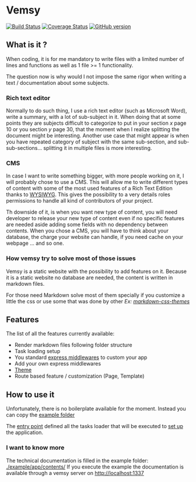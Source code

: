 # Vemsy

[![Build Status](https://travis-ci.org/jadok/vemsy.svg?branch=master)](https://travis-ci.org/jadok/vemsy)
[![Coverage Status](https://coveralls.io/repos/github/jadok/vemsy/badge.svg?branch=master)](https://coveralls.io/github/jadok/vemsy?branch=master)
[![GitHub version](https://badge.fury.io/gh/jadok%2Fvemsy.svg)](https://badge.fury.io/gh/jadok%2Fvemsy)

## What is it ?

When coding, it is for me mandatory to write files with a limited number of lines and functions as well as 1 file >= 1 functionality.

The question now is why would I not impose the same rigor when writing a text / documentation about some subjects.

### Rich text editor

Normally to do such thing, I use a rich text editor (such as Microsoft Word), write a summary, with a lot of sub-subject in it. When doing that at some points they are subjects difficult to categorize to put in your section _x_ page 10 or you section _y_ page 30, that the moment when I realize splitting the document might be interesting.
Another use case that might appear is when you have repeated category of subject with the same sub-section, and sub-sub-sections... splitting it in multiple files is more interesting.

### CMS

In case I want to write something bigger, with more people working on it, I will probably chose to use a CMS.
This will allow me to write different types of content with some of the most used features of a Rich Text Edition thanks to [WYSIWYG](https://en.wikipedia.org/wiki/WYSIWYG).
This gives the possibility to a very details roles permissions to handle all kind of contributors of your project.

Th downside of it, is when you want new type of content, you will need developer to release your new type of content even if no specific features are needed aside adding some fields with no dependency between contents.
When you chose a CMS, you will have to think about your database, the charge your website can handle, if you need cache on your webpage ... and so one.

### How vemsy try to solve most of those issues

Vemsy is a static website with the possibility to add features on it.
Because it is a static website no database are needed, the content is written in markdown files.

For those need Markdown solve most of them specially if you customize a little the css or use some that was done by other
_Ex: [markdown-css-themes](https://github.com/jasonm23/markdown-css-themes)_

## Features

The list of all the features currently available:

- Render markdown files following folder structure
- Task loading setup
- You standard [express middlewares](https://www.npmjs.com/search?q=keywords%3Amiddleware%2Cexpress) to custom your app
- Add your own express middlewares
- [Theme](./example/app/contents/README.md#Theme)
- Route based feature / customization (Page, Template)

## How to use it

Unfortunately, there is no boilerplate available for the moment.
Instead you can copy the [example folder](./example/)

The [entry point](./example/app/index.js) defined all the tasks loader that will be executed to [set up](https://github.com/jadok/middleware-setup) the application.

### I want to know more

The technical documentation is filled in the example folder: [./example/app/contents/](./example/app/contents/)
If you execute the example the documentation is available through a vemsy server on [http://localhost:1337](http://localhost:1337)
